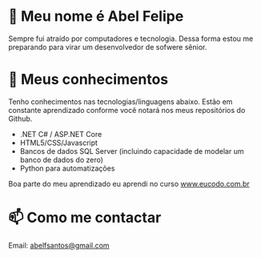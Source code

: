 
 # 👋 Meu nome é  Abel Felipe

Sempre fui atraído por  computadores e tecnologia. Dessa forma estou me preparando para virar um desenvolvedor de sofwere sênior. 

# 👀 Meus conhecimentos

Tenho conhecimentos nas tecnologias/linguagens abaixo. Estão em constante aprendizado conforme você notará nos meus repositórios do Github.

* .NET C# / ASP.NET Core
* HTML5/CSS/Javascript
* Bancos de dados SQL Server (incluindo capacidade de modelar um banco de dados do zero)
* Python para automatizações 

Boa parte do meu aprendizado eu aprendi no curso www.eucodo.com.br

# 📫 Como me contactar

Email: abelfsantos@gmail.com
